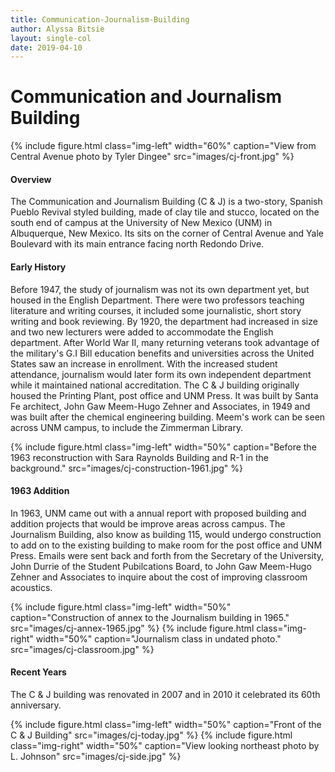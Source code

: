 ```yaml
---
title: Communication-Journalism-Building
author: Alyssa Bitsie
layout: single-col
date: 2019-04-10
---
```



# Communication and Journalism Building

{% include figure.html class="img-left" width="60%" caption="View from Central Avenue photo by Tyler Dingee" src="images/cj-front.jpg" %}
#### Overview
The Communication and Journalism Building (C & J) is a two-story, Spanish Pueblo Revival styled building, made of clay tile and stucco, located on the south end of campus at the University of New Mexico (UNM) in Albuquerque, New Mexico. Its sits on the corner of Central Avenue and Yale Boulevard with its main entrance facing north Redondo Drive.


#### Early History
Before 1947, the study of journalism was not its own department yet, but housed in the English Department. There were two professors teaching literature and writing courses, it included some journalistic, short story writing and book reviewing. By 1920, the department had increased in size and two new lecturers were added to accommodate the English department. After World War II, many returning veterans took advantage of the military's G.I Bill education benefits and universities across the United States saw an increase in enrollment. With the increased student attendance, journalism would later form its own independent department while it maintained national accreditation. The C & J building originally housed the Printing Plant, post office and UNM Press. It was built by Santa Fe architect, John Gaw Meem-Hugo Zehner and Associates, in 1949 and was built after the chemical engineering building. Meem's work can be seen across UNM campus, to include the Zimmerman Library. 


{% include figure.html class="img-left" width="50%" caption="Before the 1963 reconstruction with Sara Raynolds Building and R-1 in the background." src="images/cj-construction-1961.jpg" %}
#### 1963 Addition
In 1963, UNM came out with a annual report with proposed building and addition projects that would be improve areas across campus. The Journalism Building, also know as building 115, would undergo construction to add on to the existing building to make room for the post office and UNM Press.
Emails were sent back and forth from the Secretary of the University, John Durrie of the Student Pubilcations Board, to John Gaw Meem-Hugo Zehner and Associates to inquire about the cost of improving classroom acoustics. 


{% include figure.html class="img-left" width="50%" caption="Construction of annex to the Journalism building in 1965." src="images/cj-annex-1965.jpg" %}
{% include figure.html class="img-right" width="50%" caption="Journalism class in undated photo." src="images/cj-classroom.jpg" %}


#### Recent Years
The C & J building was renovated in 2007 and in 2010 it celebrated its 60th anniversary.  

{% include figure.html class="img-left" width="50%" caption="Front of the C & J Building" src="images/cj-today.jpg" %}
{% include figure.html class="img-right" width="50%" caption="View looking northeast photo by L. Johnson" src="images/cj-side.jpg" %}


